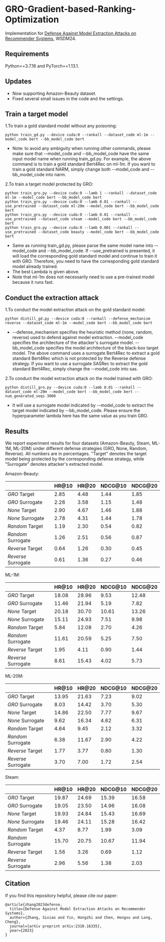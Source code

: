 # GRO-Gradient-based-Ranking-Optimization
 
Implementation for [Defense Against Model Extraction Attacks on Recommender Systems](http://arxiv.org/abs/2310.16335), WSDM24.

## Requirements
Python==3.7.16 and PyTorch==1.13.1.

## Updates
- Now supporting Amazon-Beauty dataset.
- Fixed several small issues in the code and the settings.

## Train a target model

1.To train a gold standard model without any poisoning:
```
python train_gd.py --device cuda:0 --rankall --dataset_code ml-1m --model_code bert --bb_model_code bert
```
- Note: to avoid any ambiguity when running other commands, please make sure that --model_code and --bb_model_code have 
the same input model name when running train_gd.py. For example, the above command is to train a gold standard Bert4Rec
on ml-1m. If you want to train a gold standard NARM, simply change both --model_code and --bb_model_code into narm.

2.To train a target model protected by GRO:
```
python train_gro.py --device cuda:0 --lamb 1 --rankall --dataset_code ml-1m --model_code bert --bb_model_code bert
python train_gro.py --device cuda:0 --lamb 0.01 --rankall --use_pretrained --dataset_code ml-20m --model_code bert --bb_model_code bert
python train_gro.py --device cuda:0 --lamb 0.01 --rankall --use_pretrained --dataset_code steam --model_code bert --bb_model_code bert
python train_gro.py --device cuda:0 --lamb 0.001 --rankall --use_pretrained --dataset_code beauty --model_code bert --bb_model_code bert
```
- Same as running train_gd.py, please parse the same model name into --model_code and --bb_model_code. If --use_pretrained is presented, it will load the corresponding gold standard model and continue to train it with GRO. Therefore, you need to have the corresponding gold standard model already trained. 
- The best Lambda is given above.
- Note that ml-1m does not necessarily need to use a pre-trained model because it runs fast.

## Conduct the extraction attack

1.To conduct the model extraction attack on the gold standard model:
```
python distill_gd.py --device cuda:0 --rankall --defense_mechanism reverse --dataset_code ml-1m --model_code bert --bb_model_code bert
```
- --defense_mechanism specifies the heuristic method (none, random, reverse) used to defend against model extraction.
--model_code specifies the architecture of the attacker's surrogate model. --bb_model_code specifies the model architecture
of the black-box target model. The above command uses a surrogate Bert4Rec to extract a gold standard Bert4Rec which is not
protected by the Reverse defense strategy. If you want to use a surrogate SASRec to extract the gold standard Bert4Rec, simply change
the --model_code into sas.

2.To conduct the model extraction attack on the model trained with GRO:
```
python distill_gro.py --device cuda:0 --lamb 0.01 --rankall --dataset_code ml-20m --model_code bert --bb_model_code bert --num_generated_seqs 3000
```
- It will use a surrogate model indicated by --model_code to extract the target model indicated by --bb_model_code. Please ensure the hyperparameter lambda here has the same value as you train GRO.

## Results
We report experiment results for four datasets (Amazon-Beauty, Steam, ML-1M, ML-20M) under different defense strategies (GRO, None, Random, Reverse). 
All numbers are in percentages. "Target" denotes the target model being protected by the corresponding defense strategy, while "Surrogate" denotes attacker's extracted model.

Amazon-Beauty:

|                      | HR@10 | HR@20 | NDCG@10 | NDCG@20 |
|----------------------|-------|-------|---------|---------|
| _GRO_ Target         | 2.85  | 4.48  | 1.44    | 1.85    | 
| _GRO_ Surrogate      | 2.26  | 3.58  | 1.15    | 1.48    |
| _None_ Target        | 2.90  | 4.67  | 1.46    | 1.88    |
| _None_ Surrogate     | 2.78  | 4.31  | 1.44    | 1.78    |
| _Random_ Target      | 1.19  | 2.30  | 0.54    | 0.82    |
| _Random_ Surrogate   | 1.26  | 2.51  | 0.56    | 0.87    |
| _Reverse_ Target     | 0.64  | 1.26  | 0.30    | 0.45    |
| _Reverse_ Surrogate  | 0.61  | 1.36  | 0.27    | 0.46    |

ML-1M:

|                      | HR@10 | HR@20 | NDCG@10 | NDCG@20 |
|----------------------|-------|-------|---------|---------|
| _GRO_ Target         | 18.08 | 28.96 | 9.53    | 12.48   | 
| _GRO_ Surrogate      | 11.46 | 21.94 | 5.19    | 7.82    |
| _None_ Target        | 20.18 | 30.70 | 10.61   | 13.26   |
| _None_ Surrogate     | 15.11 | 24.93 | 7.51    | 9.98    |
| _Random_ Target      | 5.84  | 12.08 | 2.70    | 4.26    |
| _Random_ Surrogate   | 11.61 | 20.59 | 5.25    | 7.50    |
| _Reverse_ Target     | 1.95  | 4.11  | 0.90    | 1.44    |
| _Reverse_ Surrogate  | 8.61  | 15.43 | 4.02    | 5.73    |

ML-20M:

|                      | HR@10 | HR@20 | NDCG@10 | NDCG@20 |
|----------------------|-------|-------|---------|---------|
| _GRO_ Target         | 13.95 | 21.63 | 7.23    | 9.02    | 
| _GRO_ Surrogate      | 8.03  | 14.42 | 3.70    | 5.30    |
| _None_ Target        | 14.86 | 22.50 | 7.77    | 9.67    |
| _None_ Surrogate     | 9.62  | 16.34 | 4.62    | 6.31    |
| _Random_ Target      | 4.64  | 9.45  | 2.12    | 3.32    |
| _Random_ Surrogate   | 6.38  | 11.67 | 2.90    | 4.22    |
| _Reverse_ Target     | 1.77  | 3.77  | 0.80    | 1.30    |
| _Reverse_ Surrogate  | 3.70  | 7.00  | 1.72    | 2.54    |

Steam:

|                      | HR@10 | HR@20 | NDCG@10 | NDCG@20 |
|----------------------|-------|-------|---------|---------|
| _GRO_ Target         | 19.87 | 24.69 | 15.39   | 16.58   | 
| _GRO_ Surrogate      | 19.05 | 23.50 | 14.96   | 16.08   |
| _None_ Target        | 19.93 | 24.84 | 15.43   | 16.69   |
| _None_ Surrogate     | 19.46 | 24.11 | 15.28   | 16.42   |
| _Random_ Target      | 4.37  | 8.77  | 1.99    | 3.09    |
| _Random_ Surrogate   | 15.70 | 20.75 | 10.67   | 11.94   |
| _Reverse_ Target     | 1.56  | 3.26  | 0.69    | 1.12    |
| _Reverse_ Surrogate  | 2.96  | 5.56  | 1.38    | 2.03    |



## Citation
If you find this repository helpful, please cite our paper:
```
@article{zhang2023defense,
  title={Defense Against Model Extraction Attacks on Recommender Systems},
  author={Zhang, Sixiao and Yin, Hongzhi and Chen, Hongxu and Long, Cheng},
  journal={arXiv preprint arXiv:2310.16335},
  year={2023}
}
```